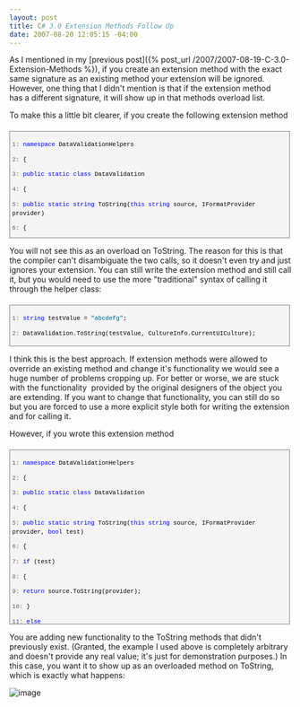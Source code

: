 ```yaml
---
layout: post
title: C# 3.0 Extension Methods Follow Up
date: 2007-08-20 12:05:15 -04:00
---
```


As I mentioned in my [previous post]({% post_url /2007/2007-08-19-C-3.0-Extension-Methods %}), if you create an extension method with the exact same signature as an existing method your extension will be ignored. However, one thing that I didn't mention is that if the extension method has a different signature, it will show up in that methods overload list.

To make this a little bit clearer, if you create the following extension method
 <div style="border-right: gray 1px solid; padding-right: 4px; border-top: gray 1px solid; padding-left: 4px; font-size: 8pt; padding-bottom: 4px; margin: 20px 0px 10px; overflow: auto; border-left: gray 1px solid; width: 97.5%; cursor: text; max-height: 200px; line-height: 12pt; padding-top: 4px; border-bottom: gray 1px solid; font-family: consolas, 'Courier New', courier, monospace; height: 181px; background-color: #f4f4f4"> <div style="padding-right: 0px; padding-left: 0px; font-size: 8pt; padding-bottom: 0px; overflow: visible; width: 100%; color: black; border-top-style: none; line-height: 12pt; padding-top: 0px; font-family: consolas, 'Courier New', courier, monospace; border-right-style: none; border-left-style: none; background-color: #f4f4f4; border-bottom-style: none">

<span style="color: #606060">   1:</span> <span style="color: #0000ff">namespace</span> DataValidationHelpers

<span style="color: #606060">   2:</span> {

<span style="color: #606060">   3:</span>     <span style="color: #0000ff">public</span> <span style="color: #0000ff">static</span> <span style="color: #0000ff">class</span> DataValidation

<span style="color: #606060">   4:</span>     {

<span style="color: #606060">   5:</span>         <span style="color: #0000ff">public</span> <span style="color: #0000ff">static</span> <span style="color: #0000ff">string</span> ToString(<span style="color: #0000ff">this</span> <span style="color: #0000ff">string</span> source, IFormatProvider provider)

<span style="color: #606060">   6:</span>         {

<span style="color: #606060">   7:</span>             <span style="color: #0000ff">return</span> source.ToString(provider);

<span style="color: #606060">   8:</span>         }

<span style="color: #606060">   9:</span>     }

<span style="color: #606060">  10:</span> }
</div></div>


You will not see this as an overload on ToString. The reason for this is that the compiler can't disambiguate the two calls, so it doesn't even try and just ignores your extension. You can still write the extension method and still call it, but you would need to use the more "traditional" syntax of calling it through the helper class:

<div style="border-right: gray 1px solid; padding-right: 4px; border-top: gray 1px solid; padding-left: 4px; font-size: 8pt; padding-bottom: 4px; margin: 20px 0px 10px; overflow: auto; border-left: gray 1px solid; width: 97.5%; cursor: text; max-height: 200px; line-height: 12pt; padding-top: 4px; border-bottom: gray 1px solid; font-family: consolas, 'Courier New', courier, monospace; background-color: #f4f4f4">
<div style="padding-right: 0px; padding-left: 0px; font-size: 8pt; padding-bottom: 0px; overflow: visible; width: 100%; color: black; border-top-style: none; line-height: 12pt; padding-top: 0px; font-family: consolas, 'Courier New', courier, monospace; border-right-style: none; border-left-style: none; background-color: #f4f4f4; border-bottom-style: none">

<span style="color: #606060">   1:</span> <span style="color: #0000ff">string</span> testValue = <span style="color: #006080">"abcdefg"</span>;

<span style="color: #606060">   2:</span> DataValidation.ToString(testValue, CultureInfo.CurrentUICulture);
</div></div>


I think this is the best approach. If extension methods were allowed to override an existing method and change it's functionality we would see a huge number of problems cropping up. For better or worse, we are stuck with the functionality  provided by the original designers of the object you are extending. If you want to change that functionality, you can still do so but you are forced to use a more explicit style both for writing the extension and for calling it.

However, if you wrote this extension method

<div style="border-right: gray 1px solid; padding-right: 4px; border-top: gray 1px solid; padding-left: 4px; font-size: 8pt; padding-bottom: 4px; margin: 20px 0px 10px; overflow: auto; border-left: gray 1px solid; width: 97.5%; cursor: text; max-height: 400px; line-height: 12pt; padding-top: 4px; border-bottom: gray 1px solid; font-family: consolas, 'Courier New', courier, monospace; height: 302px; background-color: #f4f4f4">
<div style="padding-right: 0px; padding-left: 0px; font-size: 8pt; padding-bottom: 0px; overflow: visible; width: 100%; color: black; border-top-style: none; line-height: 12pt; padding-top: 0px; font-family: consolas, 'Courier New', courier, monospace; border-right-style: none; border-left-style: none; background-color: #f4f4f4; border-bottom-style: none">

<span style="color: #606060">   1:</span> <span style="color: #0000ff">namespace</span> DataValidationHelpers

<span style="color: #606060">   2:</span> {

<span style="color: #606060">   3:</span>     <span style="color: #0000ff">public</span> <span style="color: #0000ff">static</span> <span style="color: #0000ff">class</span> DataValidation

<span style="color: #606060">   4:</span>     {

<span style="color: #606060">   5:</span>         <span style="color: #0000ff">public</span> <span style="color: #0000ff">static</span> <span style="color: #0000ff">string</span> ToString(<span style="color: #0000ff">this</span> <span style="color: #0000ff">string</span> source, IFormatProvider provider, <span style="color: #0000ff">bool</span> test)

<span style="color: #606060">   6:</span>         {

<span style="color: #606060">   7:</span>             <span style="color: #0000ff">if</span> (test)

<span style="color: #606060">   8:</span>             {

<span style="color: #606060">   9:</span>                 <span style="color: #0000ff">return</span> source.ToString(provider);

<span style="color: #606060">  10:</span>             }

<span style="color: #606060">  11:</span>             <span style="color: #0000ff">else</span>

<span style="color: #606060">  12:</span>             {

<span style="color: #606060">  13:</span>                 <span style="color: #0000ff">return</span> source.ToString();

<span style="color: #606060">  14:</span>             }

<span style="color: #606060">  15:</span>         }

<span style="color: #606060">  16:</span>     }

<span style="color: #606060">  17:</span> }
</div></div>


You are adding new functionality to the ToString methods that didn't previously exist. (Granted, the example I used above is completely arbitrary and doesn't provide any real value; it's just for demonstration purposes.) In this case, you want it to show up as an overloaded method on ToString, which is exactly what happens:

![image](http://gwb.blob.core.windows.net/sdorman/WindowsLiveWriter/C3.0ExtensionMethodsFollowUp_A551/image_1.png)
